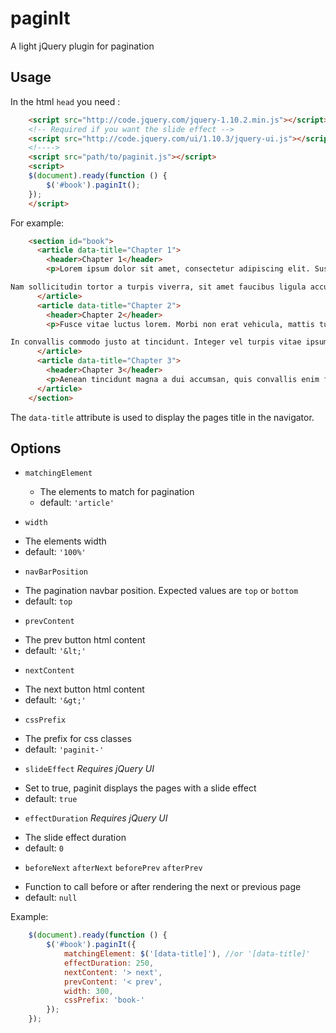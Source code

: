 paginIt
=======

A light jQuery plugin for pagination

Usage
-----
In the html `head` you need :

```html
    <script src="http://code.jquery.com/jquery-1.10.2.min.js"></script>
    <!-- Required if you want the slide effect -->
    <script src="http://code.jquery.com/ui/1.10.3/jquery-ui.js"></script>
    <!---->
    <script src="path/to/paginit.js"></script>
    <script>
    $(document).ready(function () {
        $('#book').paginIt();
    });
    </script>
```

For example:

```html
    <section id="book">
      <article data-title="Chapter 1">
        <header>Chapter 1</header>
        <p>Lorem ipsum dolor sit amet, consectetur adipiscing elit. Suspendisse facilisis sollicitudin ligula ac blandit. Quisque sit amet volutpat erat. In in nulla eu nisi consectetur porttitor eu pellentesque augue. Cras elementum elit id nibh rutrum accumsan. Cras sollicitudin, est ac tincidunt porta, libero mi molestie orci, eu tristique leo neque et odio. Lorem ipsum dolor sit amet, consectetur adipiscing elit. Aenean fringilla tortor adipiscing felis convallis, sed feugiat nibh eleifend. Cras eu purus turpis. Suspendisse sed fermentum est, sit amet bibendum libero. Fusce sapien tortor, condimentum eleifend sapien non, tempus varius leo.

Nam sollicitudin tortor a turpis viverra, sit amet faucibus ligula accumsan. Nulla vitae dui vulputate, convallis nulla sed, hendrerit velit. Sed sit amet ligula nec risus facilisis blandit a sed nunc. Sed euismod elementum enim, in suscipit nulla adipiscing sed. Pellentesque in sagittis nisl, id dictum odio. Maecenas sodales lacus sit amet nisl placerat, id lobortis arcu tempor. Phasellus nec dignissim orci, condimentum aliquam nisi. Duis cursus nisi in sapien facilisis, sed venenatis quam sodales. Donec et neque ac ante tempus aliquet sit amet vitae arcu. In facilisis dolor eget molestie commodo. Etiam tempus nisl at mauris vulputate, sed pharetra velit adipiscing. Duis nec molestie massa.</p>
      </article>
      <article data-title="Chapter 2">
        <header>Chapter 2</header>
        <p>Fusce vitae luctus lorem. Morbi non erat vehicula, mattis turpis a, consequat diam. Cras sit amet nisi nec justo venenatis mollis vitae ut justo. Sed ornare ligula massa, sed rhoncus urna tempus quis. Praesent vel gravida dui, sed convallis dui. Suspendisse scelerisque odio in nibh feugiat, a ultrices ipsum consectetur. Nam gravida tellus sed nunc ullamcorper porttitor. Maecenas scelerisque dictum nulla, id convallis urna vulputate et. Etiam quis volutpat lectus.

In convallis commodo justo at tincidunt. Integer vel turpis vitae ipsum vestibulum dictum. Suspendisse id turpis sit amet mauris aliquet mattis congue et libero. Donec ligula magna, tincidunt in lorem ut, ornare faucibus leo. Interdum et malesuada fames ac ante ipsum primis in faucibus. Nulla enim risus, malesuada scelerisque imperdiet dapibus, bibendum ac sapien. Pellentesque vel arcu lacus. Maecenas vehicula blandit leo et vehicula. Nullam tellus dui, malesuada a mauris ut, consequat molestie metus. Mauris egestas sapien id ullamcorper tincidunt. Aliquam lacinia molestie diam, sit amet dictum mi blandit ut. Phasellus consequat, metus in scelerisque gravida, augue urna aliquet enim, a ornare nisi diam ut turpis. Maecenas a nisi cursus, feugiat magna nec, facilisis lorem. Cras consequat malesuada felis ut fringilla.</p>
      </article>
      <article data-title="Chapter 3">
        <header>Chapter 3</header>
        <p>Aenean tincidunt magna a dui accumsan, quis convallis enim faucibus. Fusce hendrerit, diam non blandit ullamcorper, nisl turpis sodales nunc, vitae porttitor nisi nibh sed nulla. Donec at dolor eget massa egestas posuere a eget risus. Donec purus erat, laoreet vitae laoreet non, viverra non metus. Sed hendrerit tortor eget massa dictum viverra. Sed pellentesque sapien in justo ullamcorper, luctus mollis quam feugiat. Curabitur molestie iaculis dolor sed eleifend. Morbi sit amet massa in eros tincidunt aliquam.</p>
      </article>
    </section>
```
The `data-title` attribute is used to display the pages title in the navigator.

Options
-------
 
  * `matchingElement`
    - The elements to match for pagination
    - default: `'article'`
   
  * ``width``
   - The elements width
   - default: `'100%'`
   
  * ``navBarPosition``
   - The pagination navbar position. Expected values are ``top`` or ``bottom``
   - default: `top`
 
  * ``prevContent``
   - The prev button html content
   - default: `'&lt;'`
   
  * ``nextContent``
   - The next button html content
   - default: `'&gt;'`
   
  * ``cssPrefix``
   - The prefix for css classes
   - default: `'paginit-'`
   
  * ``slideEffect``
   *Requires jQuery UI* 
   - Set to true, paginit displays the pages with a slide effect
   - default: `true`

  * ``effectDuration``
   *Requires jQuery UI* 
   - The slide effect duration
   - default: `0`

  * ``beforeNext`` ``afterNext`` ``beforePrev`` ``afterPrev``
   - Function to call before or after rendering the next or previous page
   - default: `null`

Example:

```js
    $(document).ready(function () {
        $('#book').paginIt({
            matchingElement: $('[data-title]'), //or '[data-title]'
            effectDuration: 250,
            nextContent: '> next',
            prevContent: '< prev',
            width: 300,
            cssPrefix: 'book-'
        });
    });
```
